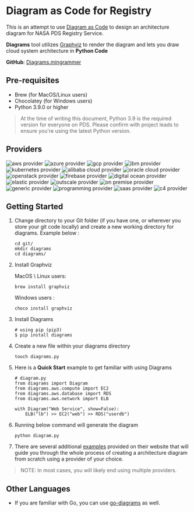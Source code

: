# Diagram as Code for Registry

This is an attempt to use [Diagram as Code](https://diagrams.mingrammer.com/) to design an architecture diagram for NASA PDS Registry Service.

**Diagrams** tool utilizes [Graphviz](https://www.graphviz.org/) to render the diagram and lets you draw cloud system architecture in **Python Code**

**GitHub**: [Diagrams.mingrammer](https://github.com/mingrammer/diagrams/tree/master)

## Pre-requisites

- Brew (for MacOS/Linux users)
- Chocolatey (for Windows users)
- Python 3.9.0 or higher

> At the time of writing this document, Python 3.9 is the required version for everyone on PDS. Please confirm with project leads to ensure you're using the latest Python version.

## Providers

![aws provider](https://img.shields.io/badge/AWS-orange?logo=amazon-aws&color=ff9900)
![azure provider](https://img.shields.io/badge/Azure-orange?logo=microsoft-azure&color=0089d6)
![gcp provider](https://img.shields.io/badge/GCP-orange?logo=google-cloud&color=4285f4)
![ibm provider](https://img.shields.io/badge/IBM-orange?logo=ibm&color=052FAD)
![kubernetes provider](https://img.shields.io/badge/Kubernetes-orange?logo=kubernetes&color=326ce5)
![alibaba cloud provider](https://img.shields.io/badge/AlibabaCloud-orange?logo=alibaba-cloud&color=ff6a00)
![oracle cloud provider](https://img.shields.io/badge/OracleCloud-orange?logo=oracle&color=f80000)
![openstack provider](https://img.shields.io/badge/OpenStack-orange?logo=openstack&color=da1a32)
![firebase provider](https://img.shields.io/badge/Firebase-orange?logo=firebase&color=FFCA28)
![digital ocean provider](https://img.shields.io/badge/DigitalOcean-0080ff?logo=digitalocean&color=0080ff)
![elastic provider](https://img.shields.io/badge/Elastic-orange?logo=elastic&color=005571)
![outscale provider](https://img.shields.io/badge/OutScale-orange?color=5f87bf)
![on premise provider](https://img.shields.io/badge/OnPremise-orange?color=5f87bf)
![generic provider](https://img.shields.io/badge/Generic-orange?color=5f87bf)
![programming provider](https://img.shields.io/badge/Programming-orange?color=5f87bf)
![saas provider](https://img.shields.io/badge/SaaS-orange?color=5f87bf)
![c4 provider](https://img.shields.io/badge/C4-orange?color=5f87bf)

## Getting Started

1. Change directory to your Git folder (if you have one, or wherever you store your git code locally) and create a new working directory for diagrams. Example below :

    ```
    cd git/
    mkdir diagrams
    cd diagrams/
    ```

2. Install Graphviz

    MacOS \ Linux users:

    ```shell
    brew install graphviz
    ```

    Windows users :

    ```shell
    choco install graphviz
    ```

3. Install Diagrams

    ```shell
    # using pip (pip3)
    $ pip install diagrams
    ```

4. Create a new file within your diagrams directory

    ```shell
    touch diagrams.py
    ```

5. Here is a **Quick Start** example to get familiar with using Diagrams

    ```shell
    # diagram.py
    from diagrams import Diagram
    from diagrams.aws.compute import EC2
    from diagrams.aws.database import RDS
    from diagrams.aws.network import ELB

    with Diagram("Web Service", show=False):
        ELB("lb") >> EC2("web") >> RDS("userdb")
    ```

5. Running below command will generate the diagram

    ``` shell
    python diagram.py
    ```

6. There are several additional [examples](https://diagrams.mingrammer.com/docs/getting-started/examples) provided on their website that will guide you through the whole process of creating a architecture diagram from scratch using a provider of your choice.

>  NOTE: In most cases, you will likely end using multiple providers.

## Other Languages

- If you are familiar with Go, you can use [go-diagrams](https://github.com/blushft/go-diagrams) as well.
